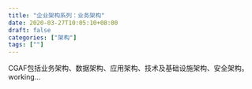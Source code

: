 ```yaml
---
title: "企业架构系列：业务架构"
date: 2020-03-27T10:05:10+08:00
draft: false
categories: ["架构"]
tags: [""]
---
```

CGAF包括业务架构、数据架构、应用架构、技术及基础设施架构、安全架构。
working...  
